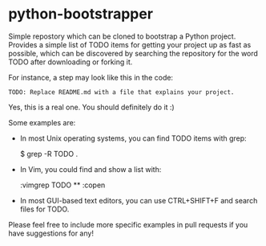 # python-bootstrapper

Simple repostory which can be cloned to bootstrap a Python project. Provides a
simple list of TODO items for getting your project up as fast as possible,
which can be discovered by searching the repository for the word TODO after
downloading or forking it.

For instance, a step may look like this in the code:

    TODO: Replace README.md with a file that explains your project.

Yes, this is a real one. You should definitely do it :)

Some examples are:
- In most Unix operating systems, you can find TODO items with grep:

    $ grep -R TODO .

- In Vim, you could find and show a list with:

    :vimgrep TODO **
    :copen

- In most GUI-based text editors, you can use CTRL+SHIFT+F and search files for
TODO.

Please feel free to include more specific examples in pull requests if you have
suggestions for any!
